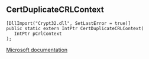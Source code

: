 ## CertDuplicateCRLContext

```
[DllImport("Crypt32.dll", SetLastError = true)]
public static extern IntPtr CertDuplicateCRLContext(
   IntPtr pCrlContext
);
```

[Microsoft documentation](https://docs.microsoft.com/en-us/windows/win32/api/wincrypt/nf-wincrypt-certduplicatecrlcontext)
